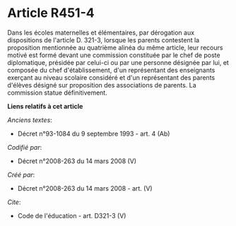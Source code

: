 # Article R451-4

Dans les écoles maternelles et élémentaires, par dérogation aux dispositions de l'article D. 321-3, lorsque les parents
contestent la proposition mentionnée au quatrième alinéa du même article, leur recours motivé est formé devant une commission
constituée par le chef de poste diplomatique, présidée par celui-ci ou par une personne désignée par lui, et composée du chef
d'établissement, d'un représentant des enseignants exerçant au niveau scolaire considéré et d'un représentant des parents
d'élèves désigné sur proposition des associations de parents. La commission statue définitivement.

**Liens relatifs à cet article**

_Anciens textes_:

  - Décret n°93-1084 du 9 septembre 1993 - art. 4 (Ab)

_Codifié par_:

  - Décret n°2008-263 du 14 mars 2008 (V)

_Créé par_:

  - Décret n°2008-263 du 14 mars 2008 - art. (V)

_Cite_:

  - Code de l'éducation - art. D321-3 (V)
